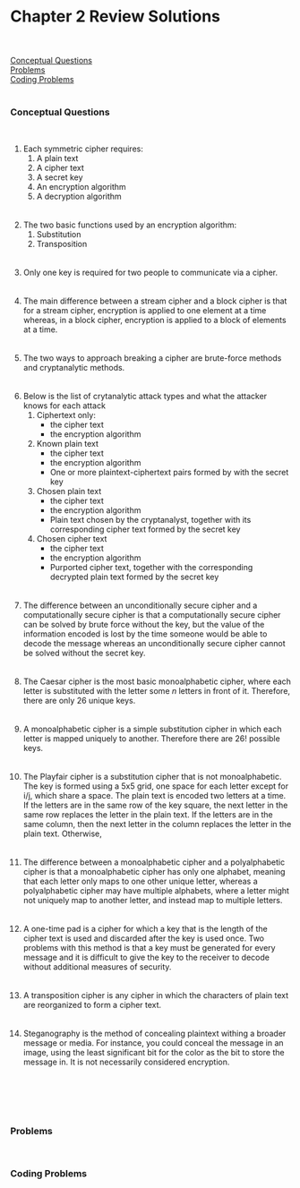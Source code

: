 <h1>
  Chapter 2 Review Solutions
</h1><br><br>

<a href="#conceptual">
  Conceptual Questions
</a><br>
<a href="#problems">
  Problems
</a><br>
<a href="#coding">
  Coding Problems
</a><br><br>

<h3 id="conceptual">
  Conceptual Questions
</h3><br>

<ol>
  <li>
    Each symmetric cipher requires:
    <ol>
      <li>
        A plain text
      </li>
      <li>
        A cipher text
      </li>
      <li>
        A secret key
      </li>
      <li>
        An encryption algorithm
      </li>
      <li>
        A decryption algorithm
      </li>
    </ol>
  </li><br><br>         
  
  <li>
    The two basic functions used by an encryption algorithm:
    <ol>
      <li>
        Substitution
      </li>
      <li>
        Transposition
      </li>
    </ol>
  </li><br><br>
  
  <li>
    Only one key is required for two people to communicate via a cipher.
  </li><br><br>
  
  <li>
    The main difference between a stream cipher and a block cipher is that for a stream cipher, encryption is applied to one element at a time whereas, in a block cipher, encryption is applied to a block of elements at a time.
  </li><br><br>
  
  <li>
    The two ways to approach breaking a cipher are brute-force methods and cryptanalytic methods.
  </li><br><br>
  
  <li>
    Below is the list of crytanalytic attack types and what the attacker knows for each attack
    <ol>
      <li>
        Ciphertext only:
        <ul>
          <li>
            the cipher text
          </li>
          <li>
            the encryption algorithm
          </li>
        </ul>
      </li>
      <li>
        Known plain text
        <ul>
          <li>
            the cipher text
          </li>
          <li>
            the encryption algorithm
          </li>
          <li>
            One or more plaintext-ciphertext pairs formed by with the secret key
          </li>
        </ul>
      </li>
      <li>
        Chosen plain text
        <ul>
          <li>
            the cipher text
          </li>
          <li>
            the encryption algorithm
          </li>
          <li>
            Plain text chosen by the cryptanalyst, together with its corresponding cipher text formed by the secret key
          </li>
        </ul>
      </li>
      <li>
        Chosen cipher text
        <ul>
          <li>
            the cipher text
          </li>
          <li>
            the encryption algorithm
          </li>
          <li>
            Purported cipher text, together with the corresponding decrypted plain text formed by the secret key
          </li>
        </ul>
      </li>
    </ol>
  </li><br><br>
  
  <li>
    The difference between an unconditionally secure cipher and a computationally secure cipher is that a computationally secure cipher can be solved by brute force without the key, but the value of the information encoded is lost by the time someone would be able to decode the message whereas an unconditionally secure cipher cannot be solved without the secret key.
  </li><br><br>
  
  <li>
    The Caesar cipher is the most basic monoalphabetic cipher, where each letter is substituted with the letter some <i>n</i> letters in front of it. Therefore, there are only 26 unique keys.
  </li><br><br>
  
  <li>
    A monoalphabetic cipher is a simple substitution cipher in which each letter is mapped uniquely to another. Therefore there are 26! possible keys.
  </li><br><br>
  
  <li>
    The Playfair cipher is a substitution cipher that is not monoalphabetic. The key is formed using a 5x5 grid, one space for each letter except for i/j, which share a space. The plain text is encoded two letters at a time. If the letters are in the same row of the key square, the next letter in the same row replaces the letter in the plain text. If the letters are in the same column, then the next letter in the column replaces the letter in the plain text. Otherwise, 
  </li><br><br>
  
  <li>
    The difference between a monoalphabetic cipher and a polyalphabetic cipher is that a monoalphabetic cipher has only one alphabet, meaning that each letter only maps to one other unique letter, whereas a polyalphabetic cipher may have multiple alphabets, where a letter might not uniquely map to another letter, and instead map to multiple letters.
  </li><br><br>
  
  <li>
    A one-time pad is a cipher for which a key that is the length of the cipher text is used and discarded after the key is used once. Two problems with this method is that a key must be generated for every message and it is difficult to give the key to the receiver to decode without additional measures of security.
  </li><br><br>
  
  <li>
    A transposition cipher is any cipher in which the characters of plain text are reorganized to form a cipher text.
  </li><br><br>
  
  <li>
    Steganography is the method of concealing plaintext withing a broader message or media. For instance, you could conceal the message in an image, using the least significant bit for the color as the bit to store the message in. It is not necessarily considered encryption.
  </li><br><br>
  
</ol><br><br>
<h3 id="problems">Problems</h3><br>
<h3 id="coding">Coding Problems</h3><br>
